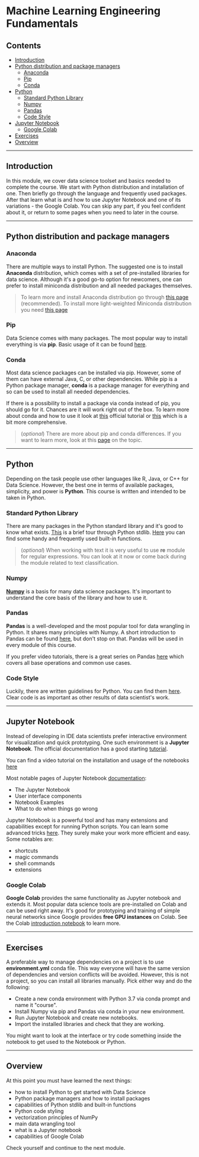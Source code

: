 # Machine Learning Engineering Fundamentals <!-- omit in toc -->

## Contents <!-- omit in toc -->

- [Introduction](#introduction)
- [Python distribution and package managers](#python-distribution-and-package-managers)
  - [Anaconda](#anaconda)
  - [Pip](#pip)
  - [Conda](#conda)
- [Python](#python)
  - [Standard Python Library](#standard-python-library)
  - [Numpy](#numpy)
  - [Pandas](#pandas)
  - [Code Style](#code-style)
- [Jupyter Notebook](#jupyter-notebook)
  - [Google Colab](#google-colab)
- [Exercises](#exercises)
- [Overview](#overview)

---

## Introduction

In this module, we cover data science toolset and basics needed to complete the course. We start with Python distribution and installation of one. Then briefly go through the language and frequently used packages. After that learn what is and how to use Jupyter Notebook and one of its variations - the Google Colab. You can skip any part, if you feel confident about it, or return to some pages when you need to later in the course.

---

## Python distribution and package managers

### Anaconda

There are multiple ways to install Python. The suggested one is to install **Anaconda** distribution, which comes with a set of pre-installed libraries for data science. Although it's a good go-to option for newcomers, one can prefer to install miniconda distribution and all needed packages themselves.

> To learn more and install Anaconda distribution go through [this page][anaconda-link] (recommended). To install more light-weighted Miniconda distribution you need [this page][miniconda-link]

### Pip

Data Science comes with many packages. The most popular way to install everything is via **pip**. Basic usage of it can be found [here][pip-link].

### Conda

Most data science packages can be installed via pip. However, some of them can have external  Java, C, or other dependencies. While pip is a Python package manager, **conda** is a package manager for everything and so can be used to install all needed dependencies.

If there is a possibility to install a package via conda instead of pip, you should go for it. Chances are it will work right out of the box. To learn more about conda and how to use it look at [this][conda-link] official tutorial or [this][conda-more-link] which is a bit more comprehensive.

> (_optional_) There are more about pip and conda differences. If you want to learn more, look at this [page][conda-pip-diff-link] on the topic.

---

## Python

Depending on the task people use other languages like R, Java, or C++ for Data Science. However, the best one in terms of available packages, simplicity, and power is **Python**. This course is written and intended to be taken in Python.

### Standard Python Library

There are many packages in the Python standard library and it's good to know what exists. [This][tour-link] is a brief tour through Python stdlib. [Here][builtins-link] you can find some handy and frequently used built-in functions.

> (_optional_) When working with text it is very useful to use **re** module for regular expressions. You can look at it now or come back during the module related to text classification.

### Numpy

[**Numpy**][numpy-link] is a basis for many data science packages. It's important to understand the core basis of the library and how to use it.

### Pandas

**Pandas** is a well-developed and the most popular tool for data wrangling in Python. It shares many principles with Numpy. A short introduction to Pandas can be found [here][pandas-link], but don't stop on that. Pandas will be used in every module of this course.

If you prefer video tutorials, there is a great series on Pandas [here][pandas-video-tutorial-link] which covers all base operations and common use cases.

### Code Style

Luckily, there are written guidelines for Python. You can find them [here][codestyle-link]. Clear code is as important as other results of data scientist's work.

---

## Jupyter Notebook

Instead of developing in IDE data scientists prefer interactive environment for visualization and quick prototyping. One such environment is a **Jupyter Notebook**. The official documentation has a good starting [tutorial][jupyter-tutorial-link].

You can find a video tutorial on the installation and usage of the notebooks [here][jupyter-video-tutorial-link]

Most notable pages of Jupyter Notebook [documentation][jupyter-docs-link]:

- The Jupyter Notebook
- User interface components
- Notebook Examples
- What to do when things go wrong

Jupyter Notebook is a powerful tool and has many extensions and capabilities except for running Python scripts. You can learn some advanced tricks [here][jypyter-advanced-tips-link]. They surely make your work more efficient and easy. Some notables are:

- shortcuts
- magic commands
- shell commands
- extensions

### Google Colab

**Google Colab** provides the same functionality as Jupyter notebook and extends it. Most popular data science tools are pre-installed on Colab and can be used right away. It's good for prototyping and training of simple neural networks since Google provides **free GPU instances** on Colab. See the Colab [introduction notebook][colab-link] to learn more.

---

## Exercises

A preferable way to manage dependencies on a project is to use **environment.yml** conda file. This way everyone will have the same version of dependencies and version conflicts will be avoided. However, this is not a project, so you can install all libraries manually. Pick either way and do the following:

- Create a new conda environment with Python 3.7 via conda prompt and name it "course".
- Install Numpy via pip and Pandas via conda in your new environment.
- Run Jupyter Notebook and create new notebooks.
- Import the installed libraries and check that they are working.

You might want to look at the interface or try code something inside the notebook to get used to the Notebook or Python.

---

## Overview

At this point you must have learned the next things:

- how to install Python to get started with Data Science
- Python package managers and how to install packages
- capabilities of Python stdlib and built-in functions
- Python code styling
- vectorization principles of NumPy
- main data wrangling tool
- what is a Jupyter notebook
- capabilities of Google Colab

Check yourself and continue to the next module.

[anaconda-link]: https://www.anaconda.com/products/individual
[miniconda-link]: https://docs.conda.io/en/latest/miniconda.html
[pip-link]: https://pip.pypa.io/en/stable/quickstart/
[conda-link]: https://docs.conda.io/projects/conda/en/latest/user-guide/getting-started.html
[conda-more-link]: https://geohackweek.github.io/Introductory/01-conda-tutorial/
[conda-pip-diff-link]: https://www.anaconda.com/blog/understanding-conda-and-pip
[stlib-link]: https://docs.python.org/3/library/index.html

[tour-link]: https://docs.python.org/3/tutorial/stdlib.html
[builtins-link]: https://docs.python.org/3/library/functions.html#built-in-funcs
[regex-link]: https://docs.python.org/3/library/re.html

[codestyle-link]: https://www.python.org/dev/peps/pep-0008/
[numpy-link]: https://numpy.org/devdocs/user/quickstart.html
[pandas-link]: https://pandas.pydata.org/docs/getting_started/10min.html
[pandas-video-tutorial-link]: https://www.youtube.com/playlist?list=PL-osiE80TeTsWmV9i9c58mdDCSskIFdDS

[jupyter-tutorial-link]: https://jupyter-notebook.readthedocs.io/en/stable/notebook.html
[jupyter-docs-link]: https://jupyter-notebook.readthedocs.io/en/stable/index.html
[jypyter-advanced-tips-link]: https://www.dataquest.io/blog/jupyter-notebook-tips-tricks-shortcuts/
[jupyter-video-tutorial-link]:  https://www.youtube.com/watch?v=HW29067qVWk

[colab-link]: https://colab.research.google.com/notebooks/intro.ipynb
